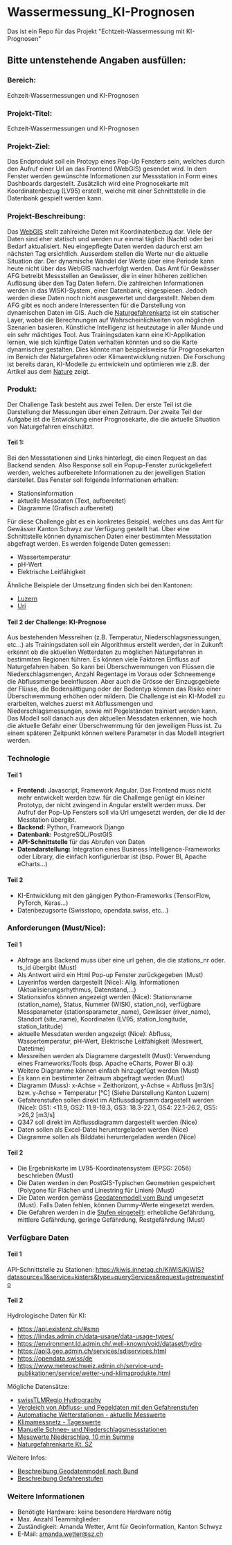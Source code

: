 # Wassermessung_KI-Prognosen
Das ist ein Repo für das Projekt "Echtzeit-Wassermessung mit KI-Prognosen"

## Bitte untenstehende Angaben ausfüllen:

### Bereich: 
Echzeit-Wassermessungen und KI-Prognosen

### Projekt-Titel:
Echzeit-Wassermessungen und KI-Prognosen

### Projekt-Ziel: 
Das Endprodukt soll ein Protoyp eines Pop-Up Fensters sein, welches durch den Aufruf einer Url an das Frontend (WebGIS) gesendet wird. In dem Fenster werden gewünschte Informationen zur Messstation in Form eines Dashboards dargestellt. Zusätzlich wird eine Prognosekarte mit Koordinatenbezug (LV95) erstellt, welche mit einer Schnittstelle in die Datenbank gespielt werden kann.

### Projekt-Beschreibung:
Das [WebGIS](https://map.geo.sz.ch) stellt zahlreiche Daten mit Koordinatenbezug dar. Viele der Daten sind eher statisch und werden nur einmal täglich (Nacht) oder bei Bedarf aktualisiert. Neu eingepflegte Daten werden dadurch erst am nächsten Tag ersichtlich. Ausserdem stellen die Werte nur die aktuelle Situation dar. Der dynamische Wandel der Werte über eine Periode kann heute nicht über das WebGIS nachverfolgt werden.
Das Amt für Gewässer AFG betreibt Messstellen an Gewässer, die in einer höheren zeitlichen Auflösung über den Tag Daten liefern. Die zahlreichen Informationen werden in das WISKI-System, einer Datenbank, eingespiesen. Jedoch werden diese Daten noch nicht ausgewertet und dargestellt. Neben dem AFG gibt es noch andere Interessenten für die Darstellung von dynamischen Daten im GIS.
Auch die [Naturgefahrenkarte]() ist ein statischer Layer, wobei die Berechnungen auf Wahrscheinlichkeiten von möglichen Szenarien basieren. Künstliche Intelligenz ist heutzutage in aller Munde und ein sehr mächtiges Tool. Aus Trainingsdaten kann eine KI-Applikation lernen, wie sich künftige Daten verhalten könnten und so die Karte dynamischer gestalten. Dies könnte man beispielsweise für Prognosekarten im Bereich der Naturgefahren oder Klimaentwicklung nutzen. Die Forschung ist bereits daran, KI-Modelle zu entwickeln und optimieren wie z.B. der Artikel aus dem [Nature](https://www.nature.com/articles/s41586-024-07145-1) zeigt. 

### Produkt: 
Der Challenge Task besteht aus zwei Teilen. Der erste Teil ist die Darstellung der Messungen über einen Zeitraum. Der zweite Teil der Aufgabe ist die Entwicklung einer Prognosekarte, die die aktuelle Situation von Naturgefahren einschätzt. 
#### Teil 1: 
Bei den Messstationen sind Links hinterlegt, die einen Request an das Backend senden. Also Response soll ein Popup-Fenster zurückgeliefert werden, welches aufbereitete Informationen zu der jeweiligen Station darstellet. Das Fenster soll folgende Informationen erhalten:
- Stationsinformation
- aktuelle Messdaten (Text, aufbereitet)
- Diagramme (Grafisch aufbereitet)
  
Für diese Challenge gibt es ein konkretes Beispiel, welches uns das Amt für Gewässer Kanton Schwyz zur Verfügung gestellt hat. Über eine Schnittstelle können dynamischen Daten einer bestimmten Messstation abgefragt werden. Es werden folgende Daten gemessen:
- Wassertemperatur
- pH-Wert
- Elektrische Leitfähigkeit

Ähnliche Beispiele der Umsetzung finden sich bei den Kantonen:
- [Luzern](https://www.geo.lu.ch/messdaten/hydrometrie)
- [Uri](https://geo.ur.ch/?basemap=PKGRAU&center=960861%2C5921756&layers=Oberfl%C3%A4chengew%C3%A4sser%20Pegel%20und%20Abfluss&layersidebarvisible=true&opacity=1&visibility=true&zoom=13)

#### Teil 2 der Challenge: KI-Prognose
Aus bestehenden Messreihen (z.B. Temperatur, Niederschlagsmessungen, etc...) als Trainingsdaten soll ein Algorithmus erstellt werden, der in Zukunft erkennt ob die aktuellen Wetterdaten zu möglichen Naturgefahren in bestimmten Regionen führen. Es können viele Faktoren Einfluss auf Naturgefahren haben. So kann bei Überschwemmungen von Flüssen die Niederschlagsmengen, Anzahl Regentage im Voraus oder Schneemenge die Abflussmenge beeinflussen. Aber auch die Grösse der Einzugsgebiete der Flüsse, die Bodensättigung oder der Bodentyp können das Risiko einer Überschwemmung erhöhen oder mildern. Die Challenge ist ein KI-Modell zu erarbeiten, welches zuerst mit Abflussmengen und Niederschlagsmessungen, sowie mit Pegelständen trainiert werden kann. Das Modell soll danach aus den aktuellen Messdaten erkennen, wie hoch die aktuelle Gefahr einer Überschwemmung für den jeweiligen Fluss ist. Zu einem späteren Zeitpunkt können weitere Parameter in das Modell integriert werden.

### Technologie  
#### Teil 1 
- **Frontend:** Javascript, Framework Angular. Das Frontend muss nicht mehr entwickelt werden bzw. für die Challenge genügt ein kleiner Prototyp, der nicht zwingend in Angular erstellt werden muss. Der Aufruf der Pop-Up Fensters soll via Url umgesetzt werden, der die Id der Messtation übergibt.
- **Backend:** Python, Framework Django
- **Datenbank:** PostgreSQL/PostGIS
- **API-Schnittstelle** für das Abrufen von Daten
- **Datendarstellung:** Integration eines Business Intelligence-Frameworks oder Library, die einfach konfigurierbar ist (bsp. Power BI, Apache eCharts...)

#### Teil 2
- KI-Entwicklung mit den gängigen Python-Frameworks (TensorFlow, PyTorch, Keras...)
- Datenbezugsorte (Swisstopo, opendata.swiss, etc...)

### Anforderungen (Must/Nice): 
#### Teil 1
- Abfrage ans Backend muss über eine url gehen, die die stations_nr oder. ts_id übergibt (Must)
- Als Antwort wird ein Html Pop-up Fenster zurückgegeben (Must)
- Layerinfos werden dargestellt (Nice): Allg. Informationen (Aktualisierungsrhythmus, Datenstand,...)   
- Stationsinfos können angezeigt werden (Nice): Stationsname (station_name), Status, Nummer (WISKI, station_no), verfügbare Messparameter (stationsparameter_name), Gewässer (river_name), Standort (site_name), Koordinaten (LV95, station_longitude, station_latitude)
- aktuelle Messdaten werden angezeigt (Nice): Abfluss, Wassertemperatur, pH-Wert, Elektrische Leitfähigkeit (Messwert, Datetime)
- Messreihen werden als Diagramme dargestellt (Must): Verwendung eines Frameworks/Tools (bsp. Apache eCharts, Power BI o.ä)
- Weitere Diagramme können einfach hinzugefügt werden (Must)
- Es kann ein bestimmter Zeitraum abgefragt werden (Must)
- Diagramm (Muss): x-Achse = Zeithorizont, y-Achse = Abfluss [m3/s] bzw. y-Achse = Temperatur [°C] (Siehe Darstellung Kanton Luzern)
- Gefahrenstufen sollen direkt im Abflussdiagramm dargestellt werden (Nice): GS1: <11.9, GS2: 11.9-18.3, GS3: 18.3-22.1, GS4: 22.1-26.2, GS5: >26,2 [m3/s]
- Q347 soll direkt im Abflussdiagramm dargestellt werden (Nice)
- Daten sollen als Excel-Datei heruntergeladen werden (Nice)
- Diagramme sollen als Bilddatei heruntergeladen werden (Nice)

#### Teil 2
- Die Ergebniskarte im LV95-Koordinatensystem (EPSG: 2056) beschrieben (Must)
- Die Daten werden in den PostGIS-Typischen Geometrien gespeichert (Polygone für Flächen und Linestring für Linien) (Must)
- Die Daten werden gemäss [Geodatenmodell vom Bund](https://www.bafu.admin.ch/bafu/de/home/zustand/daten/geodatenmodelle/naturgefahren--geodatenmodelle.html) umgesetzt (Must). Falls Daten fehlen, können Dummy-Werte eingesetzt werden.
- Die Gefahren werden in die [Stufen eingeteilt](https://map.geo.sz.ch/s/OjcW3X): erhebliche Gefährdung, mittlere Gefährdung, geringe Gefährdung, Restgefährdung (Must)

### Verfügbare Daten
#### Teil 1
API-Schnittstelle zu Stationen: https://kiwis.innetag.ch/KiWIS/KiWIS?datasource=1&service=kisters&type=queryServices&request=getrequestinfo

#### Teil 2
Hydrologische Daten für KI: 
- https://api.existenz.ch/#smn
- https://lindas.admin.ch/data-usage/data-usage-types/
- https://environment.ld.admin.ch/.well-known/void/dataset/hydro
- https://api3.geo.admin.ch/services/sdiservices.html 
- https://opendata.swiss/de
- https://www.meteoschweiz.admin.ch/service-und-publikationen/service/wetter-und-klimaprodukte.html

Mögliche Datensätze:
- [swissTLMRegio Hydrography](https://opendata.swiss/de/dataset/swisstlmregio-hydrography)
- [Vergleich von Abfluss- und Pegeldaten mit den Gefahrenstufen](https://opendata.swiss/de/dataset/vergleich-von-abfluss-und-pegeldaten-mit-den-gefahrenstufen)
- [Automatische Wetterstationen - aktuelle Messwerte](https://opendata.swiss/de/dataset/automatische-wetterstationen-aktuelle-messwerte)
- [Klimamessnetz - Tageswerte](https://opendata.swiss/de/dataset/klimamessnetz-tageswerte)
- [Manuelle Schnee- und Niederschlagsmessstationen](https://opendata.swiss/de/dataset/manuelle-schnee-und-niederschlagsmessstationen)
- [Messwerte Niederschlag, 10 min Summe](https://opendata.swiss/de/dataset/messwerte-niederschlag-10-min-summe)
- [Naturgefahrenkarte Kt. SZ](https://data.sz.ch/explore/dataset/naturgefahrenkarte0/information/)

Weitere Infos:
- [Beschreibung Geodatenmodell nach Bund](https://www.bafu.admin.ch/bafu/de/home/zustand/daten/geodatenmodelle/naturgefahren--geodatenmodelle.html)
- [Beschreibung Gefahrenstufen](https://www.naturgefahren.ch/home/umgang-mit-naturgefahren/hochwasser.html)

### Weitere Informationen 
- Benötigte Hardware: keine besondere Hardware nötig
- Max. Anzahl Teammitglieder:
- Zuständigkeit: Amanda Wetter, Amt für Geoinformation, Kanton Schwyz
- E-Mail: amanda.wetter@sz.ch

